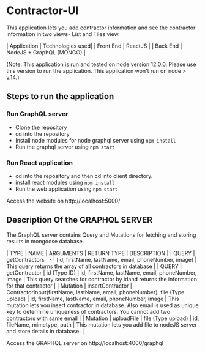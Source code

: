 # Contractor-UI
This application lets you add contractor information and see the contractor information in two views- List and Tiles view. 

| Application | Technologies used| 
| Front End   | ReactJS |
| Back End | NodeJS + GraphQL (MONGO) |

(Note: This application is run and tested on node version 12.0.0. Please use this version to run the application. This application won't run on node > v.14.)
## Steps to run the application

### Run GraphQL server
- Clone the repository
- cd into the repository
- Install node modules for node graphql server using `npm install`
- Run the graphql server using `npm start`


### Run React application
- cd into the repository and then cd into client directory.
- install react modules using `npm install`
- Run the web application using `npm start`

Access the website on http://localhost:5000/

## Description Of the GRAPHQL SERVER
The GraphQL server contains Query and Mutations for fetching and storing results in mongoose database.

| TYPE | NAME | ARGUMENTS | RETURN TYPE | DESCRIPTION | 
| QUERY | getContractors | - | [id, firstName, lastName, email, phoneNumber, image] | This query returns the array of all contractors in database |
| QUERY | getContractor | id (Type ID) | id, firstName, lastName, email, phoneNumber, image | This query searches for contractor by idand returns the information for that contractor |
| Mutation | insertContractor | ContractorInput(firstName, lastName, email, phoneNumber), file (Type upload) | id, firstName, lastName, email, phoneNumber, image | This mutation lets you insert contractor in database. Also email is used as unique key to determine uniqueness of contractors. You cannot add two contractors with same email |
| Mutation | uploadFile | file (Type upload) | id, fileName, mimetype, path | This mutation lets you add file to nodeJS server and store details in database. |

Access the GRAPHQL server on http://localhost:4000/graphql